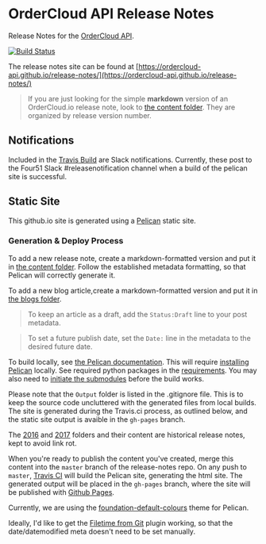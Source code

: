 
# OrderCloud API Release Notes

Release Notes for the [OrderCloud API](). 

[![Build Status](https://travis-ci.org/ordercloud-api/release-notes.svg?branch=master)](https://travis-ci.org/ordercloud-api/release-notes)


The release notes site can be found at [https://ordercloud-api.github.io/release-notes/](https://ordercloud-api.github.io/release-notes/)


> If you are just looking for the simple **markdown** version of an OrderCloud.io release note, look to [the content folder](/content). They are organized by release version number.

## Notifications

Included in the [Travis Build](.travis.yml) are Slack notifications. Currently, these post to the Four51 Slack #releasenotification channel when a build of the pelican site is successful. 

## Static Site

This github.io site is generated using a [Pelican](https://blog.getpelican.com/) static site.

### Generation & Deploy Process 

To add a new release note, create a markdown-formatted version and put it in [the content folder](/content). Follow the established metadata formatting, so that Pelican will correctly generate it. 

To add a new blog article,create a markdown-formatted version and put it in [the blogs folder](/content/blogs). 

> To keep an article as a draft, add the `Status:Draft` line to your post metadata.

> To set a future publish date, set the `Date:` line in the metadata to the desired future date. 

To build locally, see [the Pelican documentation](http://docs.getpelican.com/en/stable/publish.html#). This will require [installing Pelican](http://docs.getpelican.com/en/stable/install.html) locally. See required python packages in the [requirements](requirements.txt). You may also need to [initiate the submodules](https://stackoverflow.com/a/3796947/173416) before the build works.

Please note that the `Output` folder is listed in the .gitignore file. This is to keep the source code uncluttered with the generated files from local builds. The site is generated during the Travis.ci process, as outlined below, and the static site output is avaible in the `gh-pages` branch.

The [2016](/2016) and [2017](/2017) folders and their content are historical release notes, kept to avoid link rot.

When you're ready to publish the content you've created, merge this content into the `master` branch of the release-notes repo. On any push to `master`, [Travis CI](https://travis-ci.org/ordercloud-api/release-notes.svg?branch=master) will build the Pelican site, generating the html site. The generated output will be placed in the `gh-pages` branch, where the site will be published with [Github Pages](https://help.github.com/categories/github-pages-basics/).

Currently, we are using the [foundation-default-colours](https://github.com/getpelican/pelican-themes/tree/master/foundation-default-colours) theme for Pelican. 

Ideally, I'd like to get the [Filetime from Git](https://github.com/getpelican/pelican-plugins/tree/master/filetime_from_git) plugin working, so that the date/datemodified meta doesn't need to be set manually. 


